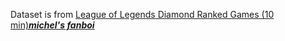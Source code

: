 Dataset is from [League of Legends Diamond Ranked Games (10 min)***michel's fanboi***](https://www.kaggle.com/bobbyscience/league-of-legends-diamond-ranked-games-10-min)
